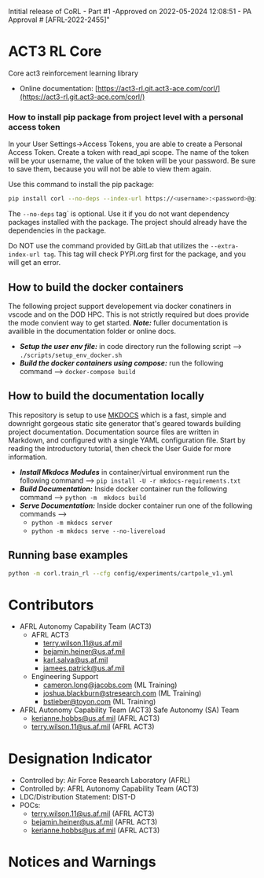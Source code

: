Intitial release of CoRL - Part #1 -Approved on 2022-05-2024 12:08:51 - PA Approval # [AFRL-2022-2455]"

# ACT3 RL Core

Core act3 reinforcement learning library

- Online documentation: [https://act3-rl.git.act3-ace.com/corl/](https://act3-rl.git.act3-ace.com/corl/)

### How to install pip package from project level with a personal access token

In your User Settings->Access Tokens, you are able to create a Personal Access Token. Create a token with read_api scope. 
The name of the token will be your username, the value of the token will be your password. Be sure to save them, because you 
will not be able to view them again. 

Use this command to install the pip package:

```bash
pip install corl --no-deps --index-url https://<username>:<password>@git.act3-ace.com/api/v4/projects/657/packages/pypi/simple`
```

The `--no-deps` tag`     is optional. Use it if you do not want dependency packages installed with the package. The project should already have the dependencies in the package.

Do NOT use the command provided by GitLab that utilizes the `--extra-index-url tag`. This tag will check PYPI.org first for the package, 
and you will get an error.

## How to build the docker containers

The following project support developement via docker conatiners in vscode and on the DOD HPC. This is not strictly required but does provide the mode convient way to get started. ***Note:*** fuller documentation is availible in the documentation folder or online docs. 

- ***Setup the user env file:*** in code directory run the following script  --> `./scripts/setup_env_docker.sh`
- ***Build the docker containers using compose:*** run the following command --> `docker-compose build`


## How to build the documentation locally

This repository is setup to use [MKDOCS](https://www.mkdocs.org/) which is a fast, simple and downright gorgeous static site generator that's geared towards building project documentation. Documentation source files are written in Markdown, and configured with a single YAML configuration file. Start by reading the introductory tutorial, then check the User Guide for more information.

- ***Install Mkdocs Modules*** in container/virtual environment run the following command --> `pip install -U -r mkdocs-requirements.txt`
- ***Build Documentation:*** Inside docker container run the following command --> `python -m  mkdocs build`
- ***Serve Documentation:*** Inside docker container run one of the following commands --> 
    - `python -m mkdocs server`
    - `python -m mkdocs serve --no-livereload`

## Running base examples

```bash
python -m corl.train_rl --cfg config/experiments/cartpole_v1.yml
```

# Contributors

- AFRL Autonomy Capability Team (ACT3)
    - AFRL ACT3
        - terry.wilson.11@us.af.mil
        - bejamin.heiner@us.af.mil
        - karl.salva@us.af.mil
        - jamees.patrick@us.af.mil
    - Engineering Support
        - cameron.long@jacobs.com (ML Training)
        - joshua.blackburn@stresearch.com (ML Training)
        - bstieber@toyon.com (ML Training)
- AFRL Autonomy Capability Team (ACT3) Safe Autonomy (SA) Team
    - kerianne.hobbs@us.af.mil (AFRL ACT3)
    - terry.wilson.11@us.af.mil (AFRL ACT3)

#  Designation Indicator

- Controlled by: Air Force Research Laboratory (AFRL)
- Controlled by: AFRL Autonomy Capability Team (ACT3)
- LDC/Distribution Statement: DIST-D
- POCs:
    - terry.wilson.11@us.af.mil (AFRL ACT3)
    - bejamin.heiner@us.af.mil (AFRL ACT3)
    - kerianne.hobbs@us.af.mil (AFRL ACT3)
    
# Notices and Warnings
